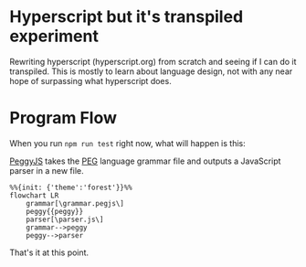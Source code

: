 # Hyperscript but it's transpiled experiment 

Rewriting hyperscript (hyperscript.org) from scratch and seeing if I can do it transpiled. This is mostly to learn about language design, not with any near hope of surpassing what hyperscript does.

# Program Flow

When you run `npm run test` right now, what will happen is this:

[PeggyJS](https://peggyjs.org/documentation.html) takes the [PEG](https://en.wikipedia.org/wiki/Parsing_expression_grammar) language grammar file and outputs a JavaScript parser in a new file.

```mermaid
%%{init: {'theme':'forest'}}%%
flowchart LR
    grammar[\grammar.pegjs\]
    peggy{{peggy}}
    parser[\parser.js\]
    grammar-->peggy
    peggy-->parser
```

That's it at this point.
